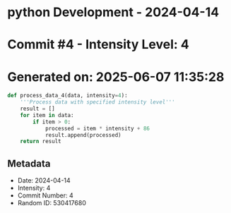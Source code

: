 ﻿# python Development - 2024-04-14
# Commit #4 - Intensity Level: 4
# Generated on: 2025-06-07 11:35:28
```python
def process_data_4(data, intensity=4):
    '''Process data with specified intensity level'''
    result = []
    for item in data:
        if item > 0:
            processed = item * intensity + 86
            result.append(processed)
    return result
```
## Metadata
- Date: 2024-04-14
- Intensity: 4
- Commit Number: 4
- Random ID: 530417680
